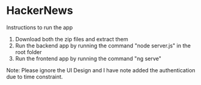 # HackerNews

Instructions to run the app

1. Download both the zip files and extract them
2. Run the backend app by running the command "node server.js" in the root folder
3. Run the frontend app by running the command "ng serve" 

Note: Please ignore the UI Design and I have note added the authentication due to time constraint.
